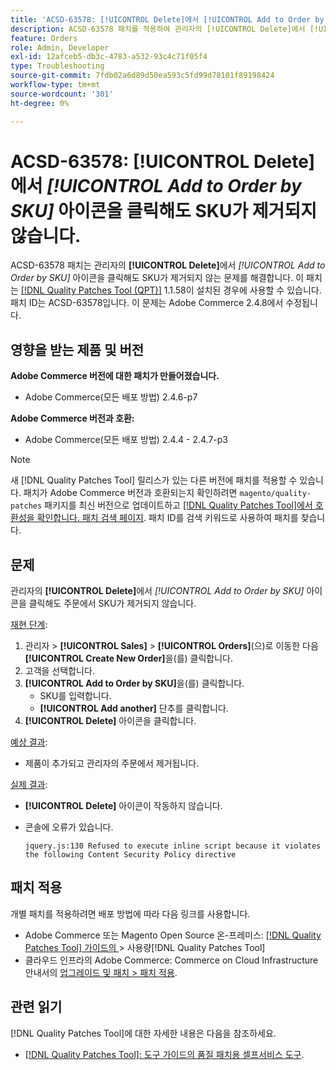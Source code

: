 ```yaml
---
title: 'ACSD-63578: [!UICONTROL Delete]에서 [!UICONTROL Add to Order by SKU] 아이콘을 클릭해도 SKU가 제거되지 않습니다.'
description: ACSD-63578 패치를 적용하여 관리자의 [!UICONTROL Delete]에서 [!UICONTROL Add to Order by SKU] 아이콘을 클릭해도 SKU가 제거되지 않는 Adobe Commerce 문제를 수정하십시오.
feature: Orders
role: Admin, Developer
exl-id: 12afceb5-db3c-4783-a532-93c4c71f05f4
type: Troubleshooting
source-git-commit: 7fdb02a6d89d50ea593c5fd99d78101f89198424
workflow-type: tm+mt
source-wordcount: '301'
ht-degree: 0%

---
```


# ACSD-63578: **[!UICONTROL Delete]**&#x200B;에서 *[!UICONTROL Add to Order by SKU]* 아이콘을 클릭해도 SKU가 제거되지 않습니다.

ACSD-63578 패치는 관리자의 **[!UICONTROL Delete]**&#x200B;에서 *[!UICONTROL Add to Order by SKU]* 아이콘을 클릭해도 SKU가 제거되지 않는 문제를 해결합니다. 이 패치는 [[!DNL Quality Patches Tool (QPT)]](/help/tools/quality-patches-tool/quality-patches-tool-to-self-serve-quality-patches.md) 1.1.58이 설치된 경우에 사용할 수 있습니다. 패치 ID는 ACSD-63578입니다. 이 문제는 Adobe Commerce 2.4.8에서 수정됩니다.

## 영향을 받는 제품 및 버전

**Adobe Commerce 버전에 대한 패치가 만들어졌습니다.**

* Adobe Commerce(모든 배포 방법) 2.4.6-p7

**Adobe Commerce 버전과 호환:**

* Adobe Commerce(모든 배포 방법) 2.4.4 - 2.4.7-p3

>[!NOTE]
>
>새 [!DNL Quality Patches Tool] 릴리스가 있는 다른 버전에 패치를 적용할 수 있습니다. 패치가 Adobe Commerce 버전과 호환되는지 확인하려면 `magento/quality-patches` 패키지를 최신 버전으로 업데이트하고 [[!DNL Quality Patches Tool]에서 호환성을 확인합니다. 패치 검색 페이지](https://experienceleague.adobe.com/tools/commerce-quality-patches/index.html?lang=ko). 패치 ID를 검색 키워드로 사용하여 패치를 찾습니다.

## 문제

관리자의 **[!UICONTROL Delete]**&#x200B;에서 *[!UICONTROL Add to Order by SKU]* 아이콘을 클릭해도 주문에서 SKU가 제거되지 않습니다.

<u>재현 단계</u>:

1. 관리자 > **[!UICONTROL Sales]** > **[!UICONTROL Orders]**(으)로 이동한 다음 **[!UICONTROL Create New Order]**&#x200B;을(를) 클릭합니다.
1. 고객을 선택합니다.
1. **[!UICONTROL Add to Order by SKU]**&#x200B;을(를) 클릭합니다.
   * SKU를 입력합니다.
   * **[!UICONTROL Add another]** 단추를 클릭합니다.
1. **[!UICONTROL Delete]** 아이콘을 클릭합니다.

<u>예상 결과</u>:

* 제품이 추가되고 관리자의 주문에서 제거됩니다.

<u>실제 결과</u>:

* **[!UICONTROL Delete]** 아이콘이 작동하지 않습니다.
* 콘솔에 오류가 있습니다.

  `jquery.js:130 Refused to execute inline script because it violates the following Content Security Policy directive`

## 패치 적용

개별 패치를 적용하려면 배포 방법에 따라 다음 링크를 사용합니다.

* Adobe Commerce 또는 Magento Open Source 온-프레미스: [[!DNL Quality Patches Tool]  가이드의 ](/help/tools/quality-patches-tool/usage.md)> 사용량[!DNL Quality Patches Tool]
* 클라우드 인프라의 Adobe Commerce: Commerce on Cloud Infrastructure 안내서의 [업그레이드 및 패치 > 패치 적용](https://experienceleague.adobe.com/docs/commerce-cloud-service/user-guide/develop/upgrade/apply-patches.html?lang=ko).

## 관련 읽기

[!DNL Quality Patches Tool]에 대한 자세한 내용은 다음을 참조하세요.

* [[!DNL Quality Patches Tool]: 도구 가이드의 품질 패치용 셀프서비스 도구](/help/tools/quality-patches-tool/quality-patches-tool-to-self-serve-quality-patches.md).
